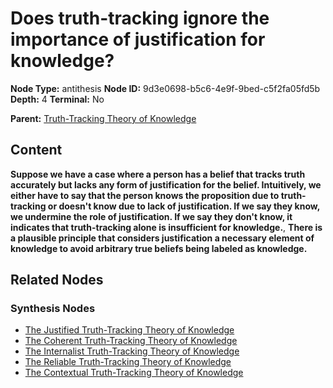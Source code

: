 # Does truth-tracking ignore the importance of justification for knowledge?

**Node Type:** antithesis
**Node ID:** 9d3e0698-b5c6-4e9f-9bed-c5f2fa05fd5b
**Depth:** 4
**Terminal:** No

**Parent:** [Truth-Tracking Theory of Knowledge](truth-tracking-theory-of-knowledge-synthesis-9802040c-8d02-4b26-8915-a1e3b3e70e56.md)

## Content

**Suppose we have a case where a person has a belief that tracks truth accurately but lacks any form of justification for the belief. Intuitively, we either have to say that the person knows the proposition due to truth-tracking or doesn't know due to lack of justification. If we say they know, we undermine the role of justification. If we say they don't know, it indicates that truth-tracking alone is insufficient for knowledge.**, **There is a plausible principle that considers justification a necessary element of knowledge to avoid arbitrary true beliefs being labeled as knowledge.**

## Related Nodes

### Synthesis Nodes

- [The Justified Truth-Tracking Theory of Knowledge](the-justified-truth-tracking-theory-of-knowledge-synthesis-203698d1-bebb-4728-aec1-ded36c9d3add.md)
- [The Coherent Truth-Tracking Theory of Knowledge](the-coherent-truth-tracking-theory-of-knowledge-synthesis-db54cd2d-620c-4ed5-916b-cfcccf27b696.md)
- [The Internalist Truth-Tracking Theory of Knowledge](the-internalist-truth-tracking-theory-of-knowledge-synthesis-0d974296-0132-439c-be69-ece43b737a2f.md)
- [The Reliable Truth-Tracking Theory of Knowledge](the-reliable-truth-tracking-theory-of-knowledge-synthesis-acb2f172-e7c3-474a-92ee-824ec94fe5b1.md)
- [The Contextual Truth-Tracking Theory of Knowledge](the-contextual-truth-tracking-theory-of-knowledge-synthesis-d4fef5d5-158d-487e-a8eb-227f3fb31e91.md)
